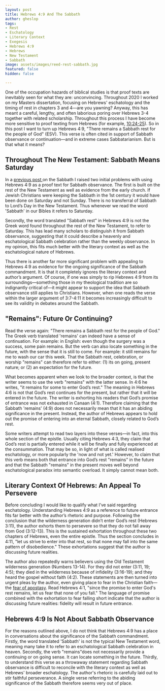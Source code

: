 ```yaml
---
layout: post
title: Hebrews 4:9 And The Sabbath
author: gheslop
tags:
- Rest
- Eschatology
- Literary Context
- Exegesis
- Hebrews 4:9
- Hebrews
- New Testament
- Sabbath
image: assets/images/reed-rest-sabbath.jpg
featured: false
hidden: false

---
```

One of the occupation hazards of biblical studies is that proof texts are inevitably seen for what they are: unconvincing. Throughout 2020 I worked on my Masters dissertation, focusing on Hebrews' eschatology and the timing of rest in chapters 3 and 4—are you yawning? Anyway, this has meant a careful, lengthy, and often laborious poring over Hebrews 3-4 together with related scholarship. Throughout this process I have become more sensitive to proof texting from Hebrews (for example, [10:24-25](https://rekindle.co.za/content/why-bother-with-church/ "Why Bother With Church?")). So in this post I want to turn up Hebrews 4:9, "There remains a Sabbath rest for the people of God" (ESV). This verse is often cited in support of Sabbath observance or continuation—and in extreme cases Sabbatarianism. But is that what it means?

## Throughout The New Testament: Sabbath Means Saturday

In a [previous post ](https://rekindle.co.za/content/2021-02-04-sabbath "Should Christians Observe A Sabbath?")on the Sabbath I raised two initial problems with using Hebrews 4:9 as a proof text for Sabbath observance. The first is built on the rest of the New Testament as well as evidence from the early church. If Jewish Christians were keeping the Sabbath in the 1st century it would have been done on Saturday and not Sunday. There is no transferral of Sabbath to Lord’s Day in the New Testament. Thus whenever we read the word 'Sabbath' in our Bibles it refers to Saturday.

Secondly, the word translated "Sabbath rest" in Hebrews 4:9 is not the Greek word found throughout the rest of the New Testament, to refer to Saturday. This has lead many scholars to distinguish it from Sabbath observance, suggesting that it could describe a heavenly and eschatological Sabbath celebration rather than the weekly observance. In my opinion, this fits much better with the literary context as well as the eschatological nature of Hebrews.

Thus there is another far more significant problem with appealing to Hebrews 4:9 as evidence for the ongoing significance of the Sabbath commandment. It is that it completely ignores the literary context and author’s argument. Of course, if one was simply to rip Hebrews 4:9 from its surroundings—something those in my theological tradition are so indignantly critical of—it might appear to support the idea that Sabbath observance still applies to Christians. However, when one reads the verse within the larger argument of 3:7-4:11 it becomes increasingly difficult to see its validity in debates around the Sabbath.

## "Remains": Future Or Continuing?

Read the verse again: "There remains a Sabbath rest for the people of God." The Greek verb translated 'remains' can indeed have a sense of continuation. For example: in English: even though the surgery was a success, some pain remains. But the verb can also locate something in the future, with the sense that it is still to come. For example: it still remains for me to wash our car this week. That the Sabbath rest, celebration, or worship "remains" can therefore refer to either: (1) its on going, present nature; or (2) an expectation for the future.

What becomes apparent when we look to the broader context, is that the writer seems to use the verb "remains" with the latter sense. In 4:6 he writes, "it remains for some to enter God’s rest." The meaning in Hebrews 4:6 is not that God’s rest continues for the present, but rather that it will be entered in the future. The writer is exhorting his readers that God’s promise of entrance was not exhausted in Canaan (4:1). Therefore claiming that the Sabbath 'remains' (4:9) does not necessarily mean that it has an abiding significance in the present. Instead, the author of Hebrews appears to hold out the promise of entering into an eternal Sabbath, closely related to God’s rest.

Some writers attempt to read two layers into these verses—in fact, into this whole section of the epistle. Usually citing Hebrews 4:3, they claim that God’s rest is partially entered while it will be finally and fully experienced at the consummation. That may be so, in light of what is called realised eschatology, or more popularly the 'now and not yet.' However, to claim that this verb means both that entrance into God’s rest "remains" in the future and that the Sabbath "remains" in the present moves well beyond eschatological paradox into semantic overload. It simply cannot mean both.

## Literary Context Of Hebrews: An Appeal To Persevere

Before concluding I would like to qualify what I’ve said regarding eschatology. Understanding Hebrews 4:9 as a reference to future entrance fits far better with the author’s rhetoric and purpose. Following the conclusion that the wilderness generation didn’t enter God’s rest (Hebrews 3:11), the author exhorts them to persevere so that they do not fall away from God (3:12-13). This is the sustained exhortation throughout these two chapters of Hebrews, even the entire epistle. Thus the section concludes in 4:11, "let us strive to enter into that rest, so that none may fall into the same pattern of disobedience." These exhortations suggest that the author is discussing future realities.

The author also repeatedly warns believers using the Old Testament wilderness generation (Numbers 13-14). For they did not enter (3:11, 19; 4:5); they died in the wilderness because of infidelity (3:16-19); and they heard the gospel without faith (4:2). These statements are then turned into urgent pleas by the author, even giving place to fear in the Christian faith—the [fear of apostasy](https://rekindle.co.za/content/2020-07-29-assurance-apostasy "Apostasy And Assurance"). Read Hebrews 4:1, "since the promise to enter God's rest remains, let us fear that none of you fall." The language of promise combined with the exhortation to fear falling short indicate that the author is discussing future realities: fidelity will result in future entrance.

## Hebrews 4:9 Is Not About Sabbath Observance

For the reasons outlined above, I do not think that Hebrews 4:9 has a place in conversations about the significance of the Sabbath commandment. Firstly, the word translated 'Sabbath' is not the typical New Testament word, meaning many take it to refer to an eschatological Sabbath celebration in heaven. Secondly, the verb "remains"does not necessarily provide a continuing or on going sense. It can locate something in the future. Thirdly, to understand this verse as a throwaway statement regarding Sabbath observance is difficult to reconcile with the literary context as well as Hebrews' broader eschatology. The author's rhetoric is carefully laid out to stir faithful perseverance. A single verse referring to the abiding significance of the Sabbath therefore seems very out of place.